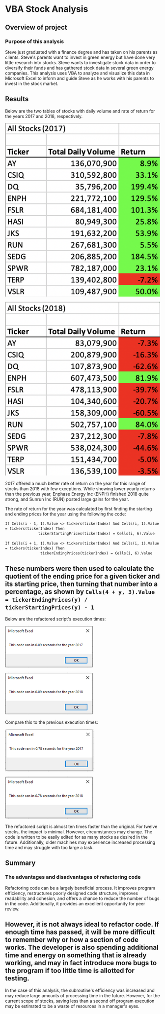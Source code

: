 # VBA Stock Analysis
## Overview of project

### Purpose of this analysis
Steve just graduated with a finance degree and has taken on his parents as clients. Steve's parents want to invest in green energy but have done very little research into stocks. Steve wants to investigate stock data in order to diversify their funds and has gathered stock data in several green energy companies. This analysis uses VBA to analyze and visualize this data in Microsoft Excel to inform and guide Steve as he works with his parents to invest in the stock market.

## Results
Below are the two tables of stocks with daily volume and rate of return for the years 2017 and 2018, respectively.

![Stocks, 2017](https://github.com/ajkriegz/stock-analysis/blob/main/resources/2017_stock_analysis.png)

![Stocks, 2018](https://github.com/ajkriegz/stock-analysis/blob/main/resources/2018_stock_analysis.png)

2017 offered a much better rate of return on the year for this range of stocks than 2018 with few exceptions. While showing lower yearly returns than the previous year, Enphase Energy Inc (ENPH) finished 2018 quite strong, and Sunrun Inc (RUN) posted large gains for the year.

The rate of return for the year was calculated by first finding the starting and ending prices for the year using the following the code:
```
If Cells(i - 1, 1).Value <> tickers(tickerIndex) And Cells(i, 1).Value = tickers(tickerIndex) Then
               tickerStartingPrices(tickerIndex) = Cells(i, 6).Value

If Cells(i + 1, 1).Value <> tickers(tickerIndex) And Cells(i, 1).Value = tickers(tickerIndex) Then
                tickerEndingPrices(tickerIndex) = Cells(i, 6).Value
```

These numbers were then used to calculate the quotient of the ending price for a given ticker and its starting price, then turning that number into a percentage, as shown by `Cells(4 + y, 3).Value = tickerEndingPrices(y) / tickerStartingPrices(y) - 1`
---

Below are the refactored script's execution times:

![VBA refactored script run time for 2017](https://github.com/ajkriegz/stock-analysis/blob/main/resources/VBA_Challenge_2017.png)

![VBA refactored script run time for 2018](https://github.com/ajkriegz/stock-analysis/blob/main/resources/VBA_Challenge_2018.png)

Compare this to the previous execution times:

![Original script execution time, 2017](https://github.com/ajkriegz/stock-analysis/blob/main/resources/VBA_original_script_2017.png)

![Original script execution time, 2018](https://github.com/ajkriegz/stock-analysis/blob/main/resources/VBA_original_script_2018.png)

The refactored script is almost ten times faster than the original. For twelve stocks, the impact is minimal. However, circumstances may change. The code is written to be easily edited for as many stocks as desired in the future. Additionally, older machines may experience increased processing time and may struggle with too large a task.

## Summary

### The advantages and disadvantages of refactoring code

Refactoring code can be a largely beneficial process. It improves program efficiency, restructures poorly designed code structure, improves readability and cohesion, and offers a chance to reduce the number of bugs in the code. Additionally, it provides an excellent opportunity for peer review.

However, it is not always ideal to refactor code. If enough time has passed, it will be more difficult to remember why or how a section of code works. The developer is also spending additional time and energy on something that is already working, and may in fact introduce more bugs to the program if too little time is allotted for testing.
---

In the case of this analysis, the subroutine's efficiency was increased and may reduce large amounts of processing time in the future. However, for the current scope of stocks, saving less than a second off program execution may be estimated to be a waste of resources in a manager's eyes.

